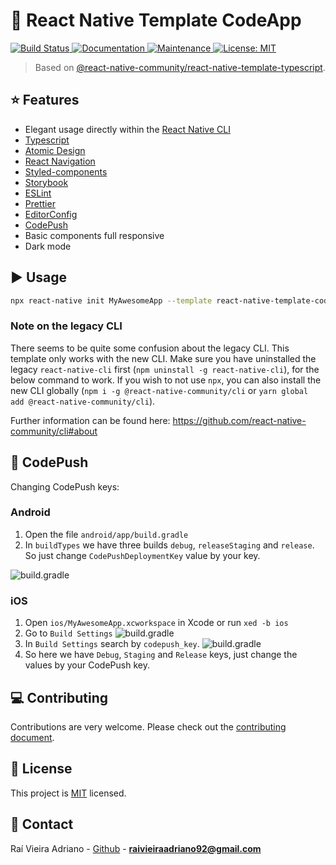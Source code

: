 # :space_invader: React Native Template CodeApp

<p>
  <a href="https://travis-ci.com/github/raivieiraadriano92/react-native-template-codeapp">
    <img alt="Build Status" src="https://travis-ci.com/raivieiraadriano92/react-native-template-codeapp.svg?branch=master" target="_blank" />
  </a>
  <a href="https://github.com/raivieiraadriano92/react-native-template-codeapp#readme">
    <img alt="Documentation" src="https://img.shields.io/badge/documentation-yes-brightgreen.svg" target="_blank" />
  </a>
  <a href="https://github.com/raivieiraadriano92/react-native-template-codeapp/graphs/commit-activity">
    <img alt="Maintenance" src="https://img.shields.io/badge/Maintained%3F-yes-green.svg" target="_blank" />
  </a>
  <a href="https://github.com/raivieiraadriano92/react-native-template-codeapp/blob/master/LICENSE">
    <img alt="License: MIT" src="https://img.shields.io/badge/License-MIT-yellow.svg" target="_blank" />
  </a>
</p>

> Based on [@react-native-community/react-native-template-typescript](https://github.com/react-native-community/react-native-template-typescript).

## :star: Features

- Elegant usage directly within the [React Native CLI](https://github.com/react-native-community/cli)
- [Typescript](https://www.typescriptlang.org/)
- [Atomic Design](https://atomicdesign.bradfrost.com/)
- [React Navigation](https://reactnavigation.org/)
- [Styled-components](https://styled-components.com/)
- [Storybook](https://storybook.js.org/)
- [ESLint](https://eslint.org/)
- [Prettier](https://prettier.io/)
- [EditorConfig](https://editorconfig.org/)
- [CodePush](https://github.com/microsoft/react-native-code-push)
- Basic components full responsive
- Dark mode

## :arrow_forward: Usage

```sh
npx react-native init MyAwesomeApp --template react-native-template-codeapp
```

### Note on the legacy CLI

There seems to be quite some confusion about the legacy CLI. This template only works with the new CLI. Make sure you have uninstalled the legacy `react-native-cli` first (`npm uninstall -g react-native-cli`), for the below command to work. If you wish to not use `npx`, you can also install the new CLI globally (`npm i -g @react-native-community/cli` or `yarn global add @react-native-community/cli`).

Further information can be found here: https://github.com/react-native-community/cli#about

## :rocket: CodePush

Changing CodePush keys:

### Android

1. Open the file `android/app/build.gradle`
2. In `buildTypes` we have three builds `debug`, `releaseStaging` and `release`. So just change `CodePushDeploymentKey` value by your key.

![build.gradle](https://raw.githubusercontent.com/raivieiraadriano92/react-native-template-codeapp/master/assets/images/build.gradle.png)

### iOS

1. Open `ios/MyAwesomeApp.xcworkspace` in Xcode or run `xed -b ios`
2. Go to `Build Settings`
   ![build.gradle](https://raw.githubusercontent.com/raivieiraadriano92/react-native-template-codeapp/master/assets/images/ios-codepush-1.png)
3. In `Build Settings` search by `codepush_key`.
   ![build.gradle](https://raw.githubusercontent.com/raivieiraadriano92/react-native-template-codeapp/master/assets/images/ios-codepush-2.png)
4. So here we have `Debug`, `Staging` and `Release` keys, just change the values by your CodePush key.

## :computer: Contributing

Contributions are very welcome. Please check out the [contributing document](CONTRIBUTING.md).

## :bookmark: License

This project is [MIT](LICENSE) licensed.

## :email: Contact

Raí Vieira Adriano - [Github](https://github.com/raivieiraadriano92) - **raivieiraadriano92@gmail.com**
